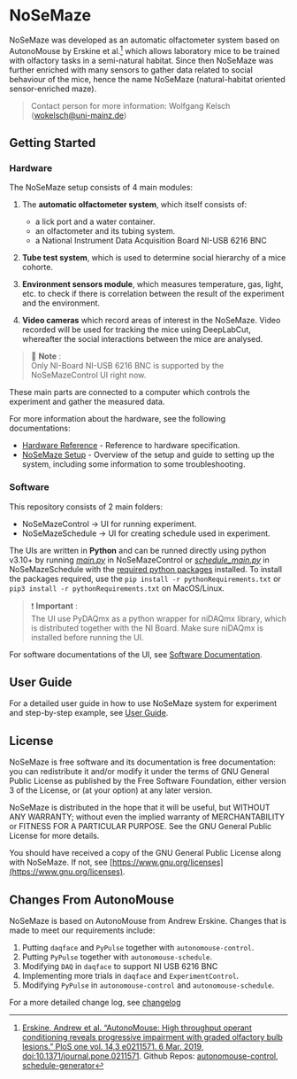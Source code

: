 # NoSeMaze

NoSeMaze was developed as an automatic olfactometer system based on AutonoMouse by Erskine et al.[^1] which allows laboratory mice to be trained with olfactory tasks in a semi-natural habitat. Since then NoSeMaze was further enriched with many sensors to gather data related to social behaviour of the mice, hence the name NoSeMaze (natural-habitat oriented sensor-enriched maze).

> Contact person for more information:
> Wolfgang Kelsch (wokelsch@uni-mainz.de)

[^1]: [Erskine, Andrew et al. “AutonoMouse: High throughput operant conditioning reveals progressive impairment with graded olfactory bulb lesions.” PloS one vol. 14,3 e0211571. 6 Mar. 2019, doi:10.1371/journal.pone.0211571](https://www.ncbi.nlm.nih.gov/pmc/articles/PMC6402634/). Github Repos: [autonomouse-control](https://github.com/RoboDoig/autonomouse-control), [schedule-generator](https://github.com/RoboDoig/schedule-generator)

## Getting Started

### Hardware

The NoSeMaze setup consists of 4 main modules:

1. The **automatic olfactometer system**, which itself consists of:
    - a lick port and a water container.
    - an olfactometer and its tubing system.
    - a National Instrument Data Acquisition Board NI-USB 6216 BNC

2. **Tube test system**, which is used to determine social hierarchy of a mice cohorte.

3. **Environment sensors module**, which measures temperature, gas, light, etc. to check if there is correlation between the result of the experiment and the environment.

4. **Video cameras** which record areas of interest in the NoSeMaze. Video recorded will be used for tracking the mice using DeepLabCut, whereafter the social interactions between the mice are analysed.

> :memo: **Note** :  
> Only NI-Board NI-USB 6216 BNC is supported by the NoSeMazeControl UI right now.

These main parts are connected to a computer which controls the experiment and gather the measured data.

For more information about the hardware, see the following documentations:

- [Hardware Reference](/Documentation/HardwareDocumentation/hardwareReference.md) - Reference to hardware specification.
- [NoSeMaze Setup](/Documentation/Guides/setupGuide.md) - Overview of the setup and guide to setting up the system, including some information to some troubleshooting.

### Software

This repository consists of 2 main folders:

- NoSeMazeControl &rarr; UI for running experiment.
- NoSeMazeSchedule &rarr; UI for creating schedule used in experiment.

The UIs are written in **Python** and can be runned directly using python v3.10+ by running [*main.py*](/NoSeMazeControl/main.py) in NoSeMazeControl or [*schedule_main.py*](/NoSeMazeSchedule/scheduleMain.py) in NoSeMazeSchedule with the [required python packages](/pythonRequirements.txt) installed. To install the packages required, use the `pip install -r pythonRequirements.txt` or `pip3 install -r pythonRequirements.txt` on MacOS/Linux.

> :exclamation: **Important** :  
> The UI use PyDAQmx as a python wrapper for niDAQmx library, which is distributed together with the NI Board. Make sure niDAQmx is installed before running the UI.

For software documentations of the UI, see [Software Documentation](/Documentation/SoftwareDocumentation/README.md).

## User Guide

For a detailed user guide in how to use NoSeMaze system for experiment and step-by-step example, see [User Guide](/Documentation/Guides/userGuide.md).

## License

NoSeMaze is free software and its documentation is free documentation: you can redistribute it and/or modify it under the terms of GNU General Public License as published by the Free Software Foundation, either version 3 of the License, or (at your option) at any later version.

NoSeMaze is distributed in the hope that it will be useful, but WITHOUT ANY WARRANTY; without even the implied warranty of MERCHANTABILITY or FITNESS FOR A PARTICULAR PURPOSE. See the GNU General Public License for more details.

You should have received a copy of the GNU General Public License along with NoSeMaze. If not, see [https://www.gnu.org/licenses](https://www.gnu.org/licenses).

## Changes From AutonoMouse

NoSeMaze is based on AutonoMouse from Andrew Erskine. Changes that is made to meet our requirements include:

1. Putting `daqface` and `PyPulse` together with `autonomouse-control`.
2. Putting `PyPulse` together with `autonomouse-schedule`.
3. Modifying `DAQ` in `daqface` to support NI USB 6216 BNC
4. Implementing more trials in `daqface` and `ExperimentControl`.
5. Modifying `PyPulse` in `autonomouse-control` and `autonomouse-schedule`.

For a more detailed change log, see [changelog](./Documentation/CHANGELOG.md)
